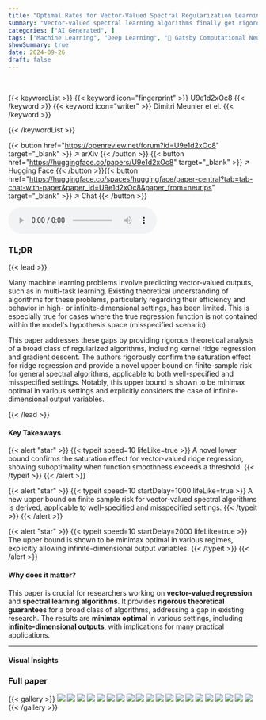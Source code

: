 ```yaml
---
title: "Optimal Rates for Vector-Valued Spectral Regularization Learning Algorithms"
summary: "Vector-valued spectral learning algorithms finally get rigorous theoretical backing, showing optimal learning rates and resolving the saturation effect puzzle."
categories: ["AI Generated", ]
tags: ["Machine Learning", "Deep Learning", "🏢 Gatsby Computational Neuroscience Unit",]
showSummary: true
date: 2024-09-26
draft: false
---
```


<br>

{{< keywordList >}}
{{< keyword icon="fingerprint" >}} U9e1d2xOc8 {{< /keyword >}}
{{< keyword icon="writer" >}} Dimitri Meunier et el. {{< /keyword >}}
 
{{< /keywordList >}}

{{< button href="https://openreview.net/forum?id=U9e1d2xOc8" target="_blank" >}}
↗ arXiv
{{< /button >}}
{{< button href="https://huggingface.co/papers/U9e1d2xOc8" target="_blank" >}}
↗ Hugging Face
{{< /button >}}{{< button href="https://huggingface.co/spaces/huggingface/paper-central?tab=tab-chat-with-paper&paper_id=U9e1d2xOc8&paper_from=neurips" target="_blank" >}}
↗ Chat
{{< /button >}}




<audio controls>
    <source src="https://ai-paper-reviewer.com/U9e1d2xOc8/podcast.wav" type="audio/wav">
    Your browser does not support the audio element.
</audio>


### TL;DR


{{< lead >}}

Many machine learning problems involve predicting vector-valued outputs, such as in multi-task learning.  Existing theoretical understanding of algorithms for these problems, particularly regarding their efficiency and behavior in high- or infinite-dimensional settings, has been limited.  This is especially true for cases where the true regression function is not contained within the model's hypothesis space (misspecified scenario).

This paper addresses these gaps by providing rigorous theoretical analysis of a broad class of regularized algorithms, including kernel ridge regression and gradient descent. The authors rigorously confirm the saturation effect for ridge regression and provide a novel upper bound on finite-sample risk for general spectral algorithms, applicable to both well-specified and misspecified settings. Notably, this upper bound is shown to be minimax optimal in various settings and explicitly considers the case of infinite-dimensional output variables.

{{< /lead >}}


#### Key Takeaways

{{< alert "star" >}}
{{< typeit speed=10 lifeLike=true >}} A novel lower bound confirms the saturation effect for vector-valued ridge regression, showing suboptimality when function smoothness exceeds a threshold. {{< /typeit >}}
{{< /alert >}}

{{< alert "star" >}}
{{< typeit speed=10 startDelay=1000 lifeLike=true >}} A new upper bound on finite sample risk for vector-valued spectral algorithms is derived, applicable to well-specified and misspecified settings. {{< /typeit >}}
{{< /alert >}}

{{< alert "star" >}}
{{< typeit speed=10 startDelay=2000 lifeLike=true >}} The upper bound is shown to be minimax optimal in various regimes, explicitly allowing infinite-dimensional output variables. {{< /typeit >}}
{{< /alert >}}

#### Why does it matter?
This paper is crucial for researchers working on **vector-valued regression** and **spectral learning algorithms**. It provides **rigorous theoretical guarantees** for a broad class of algorithms, addressing a gap in existing research.  The results are **minimax optimal** in various settings, including **infinite-dimensional outputs**, with implications for many practical applications.

------
#### Visual Insights







### Full paper

{{< gallery >}}
<img src="https://ai-paper-reviewer.com/U9e1d2xOc8/1.png" class="grid-w50 md:grid-w33 xl:grid-w25" />
<img src="https://ai-paper-reviewer.com/U9e1d2xOc8/2.png" class="grid-w50 md:grid-w33 xl:grid-w25" />
<img src="https://ai-paper-reviewer.com/U9e1d2xOc8/3.png" class="grid-w50 md:grid-w33 xl:grid-w25" />
<img src="https://ai-paper-reviewer.com/U9e1d2xOc8/4.png" class="grid-w50 md:grid-w33 xl:grid-w25" />
<img src="https://ai-paper-reviewer.com/U9e1d2xOc8/5.png" class="grid-w50 md:grid-w33 xl:grid-w25" />
<img src="https://ai-paper-reviewer.com/U9e1d2xOc8/6.png" class="grid-w50 md:grid-w33 xl:grid-w25" />
<img src="https://ai-paper-reviewer.com/U9e1d2xOc8/7.png" class="grid-w50 md:grid-w33 xl:grid-w25" />
<img src="https://ai-paper-reviewer.com/U9e1d2xOc8/8.png" class="grid-w50 md:grid-w33 xl:grid-w25" />
<img src="https://ai-paper-reviewer.com/U9e1d2xOc8/9.png" class="grid-w50 md:grid-w33 xl:grid-w25" />
<img src="https://ai-paper-reviewer.com/U9e1d2xOc8/10.png" class="grid-w50 md:grid-w33 xl:grid-w25" />
<img src="https://ai-paper-reviewer.com/U9e1d2xOc8/11.png" class="grid-w50 md:grid-w33 xl:grid-w25" />
<img src="https://ai-paper-reviewer.com/U9e1d2xOc8/12.png" class="grid-w50 md:grid-w33 xl:grid-w25" />
<img src="https://ai-paper-reviewer.com/U9e1d2xOc8/13.png" class="grid-w50 md:grid-w33 xl:grid-w25" />
<img src="https://ai-paper-reviewer.com/U9e1d2xOc8/14.png" class="grid-w50 md:grid-w33 xl:grid-w25" />
<img src="https://ai-paper-reviewer.com/U9e1d2xOc8/15.png" class="grid-w50 md:grid-w33 xl:grid-w25" />
<img src="https://ai-paper-reviewer.com/U9e1d2xOc8/16.png" class="grid-w50 md:grid-w33 xl:grid-w25" />
<img src="https://ai-paper-reviewer.com/U9e1d2xOc8/17.png" class="grid-w50 md:grid-w33 xl:grid-w25" />
<img src="https://ai-paper-reviewer.com/U9e1d2xOc8/18.png" class="grid-w50 md:grid-w33 xl:grid-w25" />
<img src="https://ai-paper-reviewer.com/U9e1d2xOc8/19.png" class="grid-w50 md:grid-w33 xl:grid-w25" />
<img src="https://ai-paper-reviewer.com/U9e1d2xOc8/20.png" class="grid-w50 md:grid-w33 xl:grid-w25" />
{{< /gallery >}}